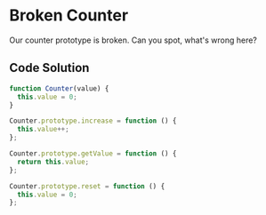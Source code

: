 # Broken Counter

Our counter prototype is broken. Can you spot, what's wrong here?


## Code Solution

```js
function Counter(value) {
  this.value = 0;
}

Counter.prototype.increase = function () {
  this.value++;
};

Counter.prototype.getValue = function () {
  return this.value;
};

Counter.prototype.reset = function () {
  this.value = 0;
};

```